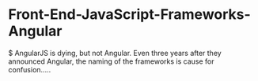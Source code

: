    #   Front-End-JavaScript-Frameworks-Angular
$   AngularJS is dying, but not Angular. Even three years after they announced Angular, the naming of the frameworks is cause for confusion.....
 
 

  
